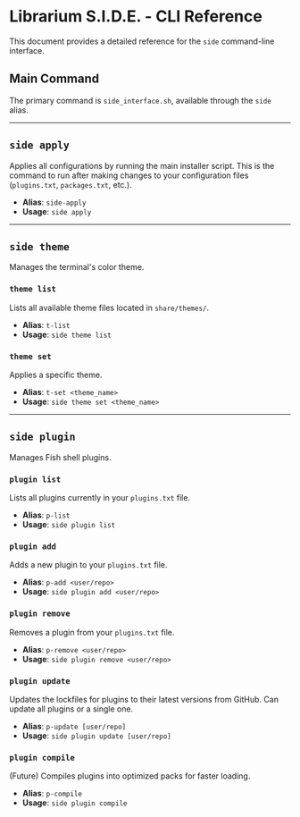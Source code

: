 # Librarium S.I.D.E. - CLI Reference

This document provides a detailed reference for the `side` command-line interface.

## Main Command
The primary command is `side_interface.sh`, available through the `side` alias.

---

## `side apply`
Applies all configurations by running the main installer script. This is the command to run after making changes to your configuration files (`plugins.txt`, `packages.txt`, etc.).

* **Alias**: `side-apply`
* **Usage**: `side apply`

---

## `side theme`
Manages the terminal's color theme.

### `theme list`
Lists all available theme files located in `share/themes/`.

* **Alias**: `t-list`
* **Usage**: `side theme list`

### `theme set`
Applies a specific theme.

* **Alias**: `t-set <theme_name>`
* **Usage**: `side theme set <theme_name>`

---

## `side plugin`
Manages Fish shell plugins.

### `plugin list`
Lists all plugins currently in your `plugins.txt` file.

* **Alias**: `p-list`
* **Usage**: `side plugin list`

### `plugin add`
Adds a new plugin to your `plugins.txt` file.

* **Alias**: `p-add <user/repo>`
* **Usage**: `side plugin add <user/repo>`

### `plugin remove`
Removes a plugin from your `plugins.txt` file.

* **Alias**: `p-remove <user/repo>`
* **Usage**: `side plugin remove <user/repo>`

### `plugin update`
Updates the lockfiles for plugins to their latest versions from GitHub. Can update all plugins or a single one.

* **Alias**: `p-update [user/repo]`
* **Usage**: `side plugin update [user/repo]`

### `plugin compile`
(Future) Compiles plugins into optimized packs for faster loading.

* **Alias**: `p-compile`
* **Usage**: `side plugin compile`

